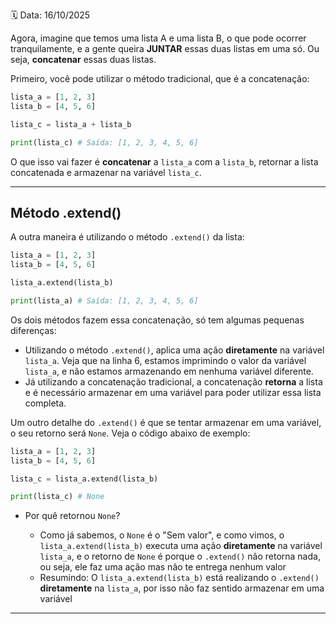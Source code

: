 🗓️ Data: 16/10/2025

Agora, imagine que temos uma lista A e uma lista B, o que pode ocorrer tranquilamente, e a gente queira **JUNTAR** essas duas listas em uma só. Ou seja, **concatenar** essas duas listas.

Primeiro, você pode utilizar o método tradicional, que é a concatenação:

```python
lista_a = [1, 2, 3]
lista_b = [4, 5, 6]

lista_c = lista_a + lista_b

print(lista_c) # Saída: [1, 2, 3, 4, 5, 6]
```

O que isso vai fazer é **concatenar** a `lista_a` com a `lista_b`, retornar a lista concatenada e armazenar na variável `lista_c`.

---

## Método .extend()

A outra maneira é utilizando o método `.extend()` da lista:

```python
lista_a = [1, 2, 3]
lista_b = [4, 5, 6]

lista_a.extend(lista_b)

print(lista_a) # Saída: [1, 2, 3, 4, 5, 6]
```

Os dois métodos fazem essa concatenação, só tem algumas pequenas diferenças:

- Utilizando o método `.extend()`, aplica uma ação **diretamente** na variável `lista_a`. Veja que na linha 6, estamos imprimindo o valor da variável `lista_a`, e não estamos armazenando em nenhuma variável diferente.
- Já utilizando a concatenação tradicional, a concatenação **retorna** a lista e é necessário armazenar em uma variável para poder utilizar essa lista completa.

Um outro detalhe do `.extend()` é que se tentar armazenar em uma variável, o seu retorno será `None`. Veja o código abaixo de exemplo:

```python
lista_a = [1, 2, 3]
lista_b = [4, 5, 6]

lista_c = lista_a.extend(lista_b)

print(lista_c) # None
```

- Por quê retornou `None`?

  - Como já sabemos, o `None` é o "Sem valor", e como vimos, o `lista_a.extend(lista_b)` executa uma ação **diretamente** na variável `lista_a`, e o retorno de `None` é porque o `.extend()` não retorna nada, ou seja, ele faz uma ação mas não te entrega nenhum valor
  - Resumindo: O `lista_a.extend(lista_b)` está realizando o `.extend()` **diretamente** na `lista_a`, por isso não faz sentido armazenar em uma variável

---